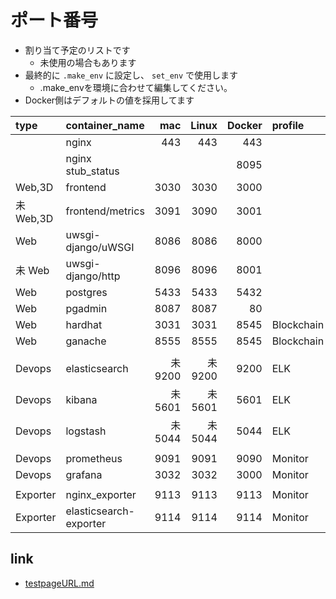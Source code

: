 # ポート番号  

- 割り当て予定のリストです  
  - 未使用の場合もあります
- 最終的に `.make_env` に設定し、 `set_env` で使用します
  - .make_envを環境に合わせて編集してください。
- Docker側はデフォルトの値を採用してます

| type     | container_name        | mac  |Linux |Docker|   profile   |
| :------- | :-------------------- | ---: | ---: | ---: | :---------- |
|          | nginx                 |  443 |  443 |  443 |             |
|          | nginx stub_status     |      |      | 8095 |             |
| Web,3D   | frontend              | 3030 | 3030 | 3000 |             |
| 未 Web,3D| frontend/metrics      | 3091 | 3090 | 3001 |             |
| Web      | uwsgi-django/uWSGI    | 8086 | 8086 | 8000 |             |
| 未 Web   | uwsgi-django/http     | 8096 | 8096 | 8001 |             |
| Web      | postgres              | 5433 | 5433 | 5432 |             |
| Web      | pgadmin               | 8087 | 8087 |   80 |             |
| Web      | hardhat               | 3031 | 3031 | 8545 | Blockchain  |
| Web      | ganache               | 8555 | 8555 | 8545 | Blockchain  |
|          |                       |      |      |      |             |
| Devops   | elasticsearch         | 未9200 | 未9200 | 9200 | ELK      |
| Devops   | kibana                | 未5601 | 未5601 | 5601 | ELK      |
| Devops   | logstash              | 未5044 | 未5044 | 5044 | ELK      |
|          |                       |      |      |      |             |
| Devops   | prometheus            | 9091 | 9091 | 9090 | Monitor     |
| Devops   | grafana               | 3032 | 3032 | 3000 | Monitor     |
|          |                       |      |      |      |             |
|Exporter  | nginx_exporter        | 9113 | 9113 | 9113 | Monitor     |
|Exporter  | elasticsearch-exporter| 9114 | 9114 | 9114 | Monitor     |

## link

- [testpageURL.md](testpageURL.md)